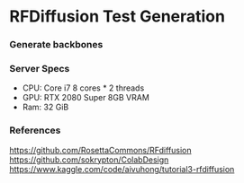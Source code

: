 # RFDiffusion Test Generation
### Generate backbones

### Server Specs
- CPU: Core i7 8 cores * 2 threads
- GPU: RTX 2080 Super 8GB VRAM
- Ram: 32 GiB

### References
https://github.com/RosettaCommons/RFdiffusion
https://github.com/sokrypton/ColabDesign
https://www.kaggle.com/code/aivuhong/tutorial3-rfdiffusion
